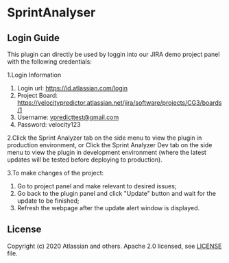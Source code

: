 # SprintAnalyser
## Login Guide

This plugin can directly be used by loggin into our JIRA demo project panel with the following credentials:

1.Login Information
1) Login url: https://id.atlassian.com/login
2) Project Board: https://velocitypredictor.atlassian.net/jira/software/projects/CG3/boards/1
3) Username: vpredicttest@gmail.com
4) Password: velocity123


2.Click the Sprint Analyzer tab on the side menu to view the plugin in production environment, or
Click the Sprint Analyzer Dev tab on the side menu to view the plugin in development environment (where the latest updates will be tested before deploying to production).

3.To make changes of the project:
1) Go to project panel and make relevant to desired issues;
2) Go back to the plugin panel and click "Update" button and wait for the update to be finished;
3) Refresh the webpage after the update alert window is displayed.

## License

Copyright (c) 2020 Atlassian and others.
Apache 2.0 licensed, see [LICENSE](LICENSE) file.
